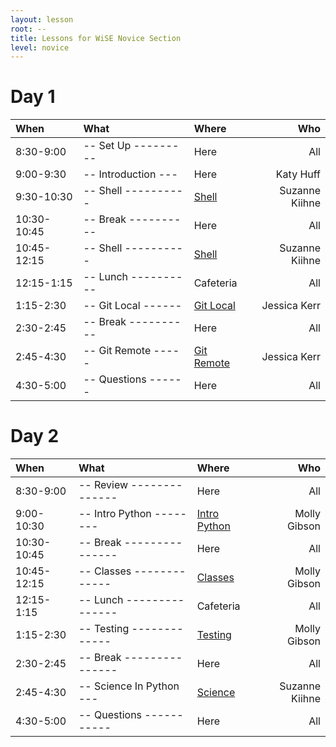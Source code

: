 ```yaml
---
layout: lesson
root: --
title: Lessons for WiSE Novice Section
level: novice
---
```


<div class="toc" markdown="1">


# Day 1 
 
| **When**               | **What**         | **Where**          | **Who** | 
|:-----------------------|:------------------------|:--------------------------|---------------:|
| 8:30-9:00      | -- Set Up --------- | Here               | All             |
| 9:00-9:30      | -- Introduction --- | Here               | Katy Huff       |
| 9:30-10:30     | -- Shell ---------- | [Shell](shell/tutorial.html) | Suzanne Kiihne |
| 10:30-10:45    | -- Break ---------- | Here               | All             |
| 10:45-12:15    | -- Shell ---------- | [Shell](shell/tutorial.html) | Suzanne Kiihne |
| 12:15-1:15     | -- Lunch ---------- | Cafeteria          | All |
| 1:15-2:30      | -- Git Local ------ | [Git Local](git/local.html) | Jessica Kerr |
| 2:30-2:45      | -- Break ---------- | Here               | All |
| 2:45-4:30      | -- Git Remote ----- | [Git Remote](git/remote.html) | Jessica Kerr |
| 4:30-5:00      | -- Questions ------ | Here                | All | 


# Day 2 

 
| **When**               | **What**          | **Where**          | **Who** | 
|:-----------------------|:--------------------------|:-----------------------|----------------:|
| 8:30-9:00      | -- Review -------------- |  Here     | All             |
| 9:00-10:30     | -- Intro Python -------- | [Intro Python](py-intro/tutorial.html)  | Molly Gibson |
| 10:30-10:45    | -- Break --------------- | Here      | All             |
| 10:45-12:15    | -- Classes ------------- | [Classes](py-classes/tutorial.html) | Molly Gibson |
| 12:15-1:15     | -- Lunch --------------- | Cafeteria | All |
| 1:15-2:30      | -- Testing ------------- | [Testing](py-testing/tutorial.html) | Molly Gibson |
| 2:30-2:45      | -- Break --------------- | Here      | All |
| 2:45-4:30      | -- Science In Python --- | [Science](py-scipy/tutorial.html) | Suzanne Kiihne |
| 4:30-5:00      | -- Questions ----------- | Here      | All |

</div>
